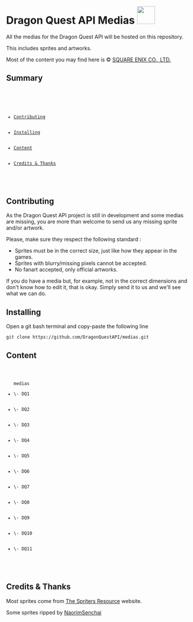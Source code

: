 <h1>Dragon Quest API Medias <img src='https://thumbs.gfycat.com/EarnestFreeAustraliansilkyterrier-size_restricted.gif' height=48px/></h1>

<p>All the medias for the Dragon Quest API will be hosted on this repository.</p>
<p>This includes sprites and artworks.</p>
<p>Most of the content you may find here is © <a href="https://www.square-enix.com">SQUARE ENIX CO., LTD.</a></p>

<h2>Summary</h2>
<code>
  <ul>
    <li><a href="#contributing">Contributing</a></li>
    <li><a href="#installing">Installing</a></li>
    <li><a href="#content">Content</a></li>
    <li><a href="#credits">Credits & Thanks</a></li>
  </ul>
</code>

<h2 id="contributing">Contributing</h2>
<p>As the Dragon Quest API project is still in development and some medias are missing, you are more than welcome to send us any missing sprite and/or artwork.</p>
<p>Please, make sure they respect the following standard :</p>
<ul>
  <li>Sprites must be in the correct size, just like how they appear in the games.</li>
  <li>Sprites with blurry/missing pixels cannot be accepted.</li>
  <li>No fanart accepted, only official artworks.</li>
</ul>
<p>If you do have a media but, for example, not in the correct dimensions and don't know how to edit it, that is okay. Simply send it to us and we'll see what we can do.</p>

<h2 id="installing">Installing</h2>
<p>Open a git bash terminal and copy-paste the following line</p>
<code>git clone https://github.com/DragonQuestAPI/medias.git</code>

<h2 id="content">Content</h2>
<code>
  <ul>medias
    <li>\- DQ1</li>
    <li>\- DQ2</li>
    <li>\- DQ3</li>
    <li>\- DQ4</li>
    <li>\- DQ5</li>
    <li>\- DQ6</li>
    <li>\- DQ7</li>
    <li>\- DQ8</li>
    <li>\- DQ9</li>
    <li>\- DQ10</li>
    <li>\- DQ11</li>
  </ul>
</code>

<h2 id="credits">Credits & Thanks</h2>

<p>Most sprites come from <a href="https://www.spriters-resource.com">The Spriters Resource</a> website.
<p>Some sprites ripped by <a href="https://github.com/NaorimSenchai">NaorimSenchai</a></p>

